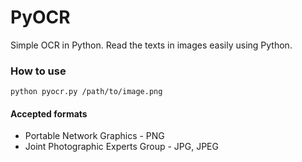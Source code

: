 # PyOCR
Simple OCR in Python.
Read the texts in images easily using Python.

### How to use
``python pyocr.py /path/to/image.png``

#### Accepted formats
  - Portable Network Graphics - PNG
  - Joint Photographic Experts Group - JPG, JPEG